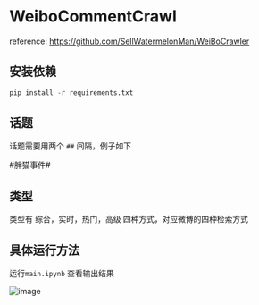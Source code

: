 # WeiboCommentCrawl
reference: https://github.com/SellWatermelonMan/WeiBoCrawler

## 安装依赖

```python
pip install -r requirements.txt
```

## 话题

话题需要用两个 `##` 间隔，例子如下

\#胖猫事件\#

## 类型

类型有 综合，实时，热门，高级 四种方式，对应微博的四种检索方式

## 具体运行方法
运行`main.ipynb` 查看输出结果

![image](https://github.com/user-attachments/assets/d096324b-04d7-43e7-bb66-6b5cd736bcb2)
